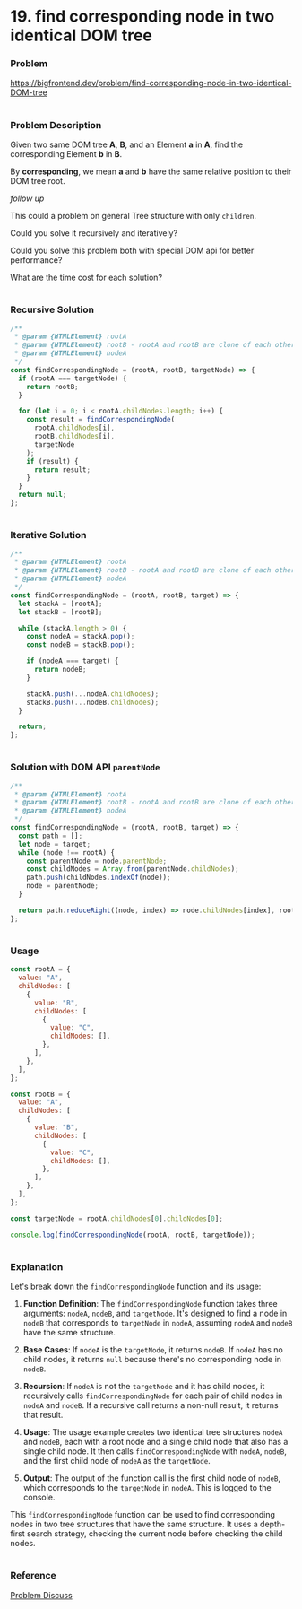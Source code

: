 # 19. find corresponding node in two identical DOM tree

### Problem

https://bigfrontend.dev/problem/find-corresponding-node-in-two-identical-DOM-tree

#

### Problem Description

Given two same DOM tree **A**, **B**, and an Element **a** in **A**, find the corresponding Element **b** in **B**.

By **corresponding**, we mean **a** and **b** have the same relative position to their DOM tree root.

_follow up_

This could a problem on general Tree structure with only `children`.

Could you solve it recursively and iteratively?

Could you solve this problem both with special DOM api for better performance?

What are the time cost for each solution?

#

### Recursive Solution

```js
/**
 * @param {HTMLElement} rootA
 * @param {HTMLElement} rootB - rootA and rootB are clone of each other
 * @param {HTMLElement} nodeA
 */
const findCorrespondingNode = (rootA, rootB, targetNode) => {
  if (rootA === targetNode) {
    return rootB;
  }

  for (let i = 0; i < rootA.childNodes.length; i++) {
    const result = findCorrespondingNode(
      rootA.childNodes[i],
      rootB.childNodes[i],
      targetNode
    );
    if (result) {
      return result;
    }
  }
  return null;
};
```

#

### Iterative Solution

```js
/**
 * @param {HTMLElement} rootA
 * @param {HTMLElement} rootB - rootA and rootB are clone of each other
 * @param {HTMLElement} nodeA
 */
const findCorrespondingNode = (rootA, rootB, target) => {
  let stackA = [rootA];
  let stackB = [rootB];

  while (stackA.length > 0) {
    const nodeA = stackA.pop();
    const nodeB = stackB.pop();

    if (nodeA === target) {
      return nodeB;
    }

    stackA.push(...nodeA.childNodes);
    stackB.push(...nodeB.childNodes);
  }

  return;
};
```

#

### Solution with DOM API `parentNode`

```js
/**
 * @param {HTMLElement} rootA
 * @param {HTMLElement} rootB - rootA and rootB are clone of each other
 * @param {HTMLElement} nodeA
 */
const findCorrespondingNode = (rootA, rootB, target) => {
  const path = [];
  let node = target;
  while (node !== rootA) {
    const parentNode = node.parentNode;
    const childNodes = Array.from(parentNode.childNodes);
    path.push(childNodes.indexOf(node));
    node = parentNode;
  }

  return path.reduceRight((node, index) => node.childNodes[index], rootB);
};
```
# 

### Usage 

```js
const rootA = {
  value: "A",
  childNodes: [
    {
      value: "B",
      childNodes: [
        {
          value: "C",
          childNodes: [],
        },
      ],
    },
  ],
};

const rootB = {
  value: "A",
  childNodes: [
    {
      value: "B",
      childNodes: [
        {
          value: "C",
          childNodes: [],
        },
      ],
    },
  ],
};

const targetNode = rootA.childNodes[0].childNodes[0];

console.log(findCorrespondingNode(rootA, rootB, targetNode));
```


#

### Explanation

Let's break down the `findCorrespondingNode` function and its usage:

1. **Function Definition**: The `findCorrespondingNode` function takes three arguments: `nodeA`, `nodeB`, and `targetNode`. It's designed to find a node in `nodeB` that corresponds to `targetNode` in `nodeA`, assuming `nodeA` and `nodeB` have the same structure.

2. **Base Cases**: If `nodeA` is the `targetNode`, it returns `nodeB`. If `nodeA` has no child nodes, it returns `null` because there's no corresponding node in `nodeB`.

3. **Recursion**: If `nodeA` is not the `targetNode` and it has child nodes, it recursively calls `findCorrespondingNode` for each pair of child nodes in `nodeA` and `nodeB`. If a recursive call returns a non-null result, it returns that result.

4. **Usage**: The usage example creates two identical tree structures `nodeA` and `nodeB`, each with a root node and a single child node that also has a single child node. It then calls `findCorrespondingNode` with `nodeA`, `nodeB`, and the first child node of `nodeA` as the `targetNode`.

5. **Output**: The output of the function call is the first child node of `nodeB`, which corresponds to the `targetNode` in `nodeA`. This is logged to the console.

This `findCorrespondingNode` function can be used to find corresponding nodes in two tree structures that have the same structure. It uses a depth-first search strategy, checking the current node before checking the child nodes.

#

### Reference

[Problem Discuss](https://bigfrontend.dev/problem/find-corresponding-node-in-two-identical-DOM-tree/discuss)
